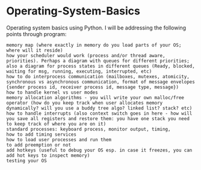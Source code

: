 # Operating-System-Basics

Operating system basics using Python. I will be addressing the following points through program: 

    memory map (where exactly in memory do you load parts of your OS; where will it reside)
    how your scheduler would work (process and/or thread aware, priorities). Perhaps a diagram with queues for different priorities; also a diagram for process states in different queues (Ready, blocked, waiting for msg, running, executing, interrupted, etc)
    how to do interprocess communication (mailboxes, mutexes, atomicity, synchronous vs asynchronous communication, format of message envelopes {sender process id, receiver process id, message type, message})
    how to handle kernel vs user modes
    memory allocation algorithms - you will write your own malloc/free operator (how do you keep track when user allocates memory dynamically? will you use a buddy tree algo? linked list? stack? etc)
    how to handle interrupts (also context switch goes in here - how will you save all registers and restore them: you have one stack you need to keep track of where you are on it)
    standard processes: keyboard process, monitor output, timing,
    how to add timing services
    how to load user processes and run them
    to add preemption or not
    add hotkeys (useful to debug your OS esp. in case it freezes, you can add hot keys to inspect memory)
    testing your OS

